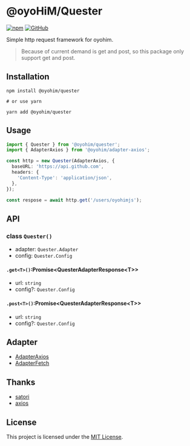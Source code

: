 # @oyoHiM/Quester

[![npm](https://img.shields.io/npm/v/@oyohim/quester?style=flat-square)](https://www.npmjs.com/package/@oyohim/quester)
[![GitHub](https://img.shields.io/github/license/oyohimjs/oyohim?style=flat-square)](./LICENSE)

Simple http request framework for oyohim.

> Because of current demand is get and post, so this package only support get and post.

## Installation

```shell
npm install @oyohim/quester

# or use yarn

yarn add @oyohim/quester
```

## Usage

```typescript
import { Quester } from '@oyohim/quester';
import { AdapterAxios } from '@oyohim/adapter-axios';

const http = new Quester(AdapterAxios, {
  baseURL: 'https://api.github.com',
  headers: {
    'Content-Type': 'application/json',
  },
});

const respose = await http.get('/users/oyohimjs');
```

## API

### class `Quester()`

- adapter: `Quester.Adapter`
- config: `Quester.Config`

#### `.get<T>()`:Promise\<QuesterAdapterResponse\<T\>\>

- url: `string`
- config?: `Quester.Config`

#### `.post<T>()`:Promise\<QuesterAdapterResponse\<T\>\>

- url: `string`
- config?: `Quester.Config`

## Adapter

- [AdapterAxios](../../adapter/axios)
- [AdapterFetch](../../adapter/fetch)

## Thanks

- [satori](https://github.com/satorijs/satori)
- [axios](https://github.com/axios/axios)

## License

This project is licensed under the [MIT License](./LICENSE).
